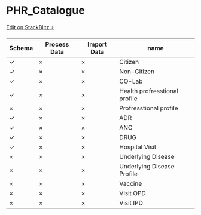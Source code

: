 # PHR_Catalogue

[Edit on StackBlitz ⚡️](https://stackblitz.com/edit/github-vw53ny)


| Schema  | Process Data| Import Data | name |
|---|---|---|---|
| &check; | &times; | &times; | Citizen |
| &check; | &times; | &times; | Non-Citizen |
| &check; | &times; | &times; | CO-Lab |
| &check; | &times; | &times; | Health profresstional profile |
| &times; | &times; | &times; | Profresstional profile |
| &check; | &times; | &times; | ADR |
| &check; | &times; | &times; | ANC |
| &check; | &times; | &times; | DRUG |
| &check; | &times; | &times; | Hospital Visit |
| &times; | &times; | &times; | Underlying Disease |
| &times; | &times; | &times; | Underlying Disease Profile |
| &times; | &times; | &times; | Vaccine |
| &times; | &times; | &times; | Visit OPD |
| &times; | &times; | &times; | Visit IPD |
